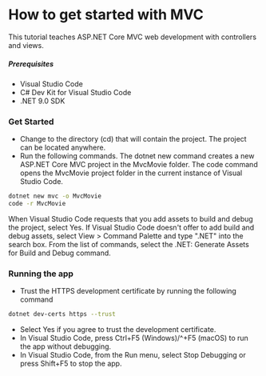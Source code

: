 # How to get started with MVC

This tutorial teaches ASP.NET Core MVC web development with controllers and views.

##### Prerequisites
- Visual Studio Code
- C# Dev Kit for Visual Studio Code
- .NET 9.0 SDK

### Get Started
- Change to the directory (cd) that will contain the project. The project can be located anywhere.
- Run the following commands. The dotnet new command creates a new ASP.NET Core MVC project in the MvcMovie folder. The code command opens the MvcMovie project folder in the current instance of Visual Studio Code.

```bash
dotnet new mvc -o MvcMovie
code -r MvcMovie
```

When Visual Studio Code requests that you add assets to build and debug the project, select Yes. If Visual Studio Code doesn't offer to add build and debug assets, select View > Command Palette and type ".NET" into the search box. From the list of commands, select the .NET: Generate Assets for Build and Debug command.

### Running the app

- Trust the HTTPS development certificate by running the following command

```bash
dotnet dev-certs https --trust
```

- Select Yes if you agree to trust the development certificate.
- In Visual Studio Code, press Ctrl+F5 (Windows)/^+F5 (macOS) to run the app without debugging.
- In Visual Studio Code, from the Run menu, select Stop Debugging or press Shift+F5 to stop the app.
